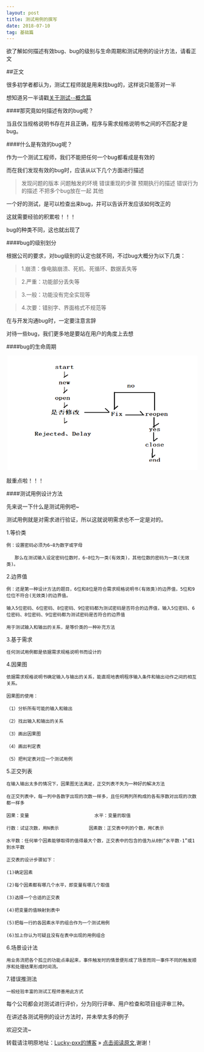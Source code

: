 ```yaml
---
layout: post
title: 测试用例的撰写
date: 2018-07-10
tag: 基础篇
---  
```


欲了解如何描述有效bug、bug的级别与生命周期和测试用例的设计方法，请看正文

 ##正文

很多初学者都认为，测试工程师就是用来找bug的，这样说只能答对一半

想知道另一半请戳[关于测试--概念篇](http://www.bingoxin.top/2018/07/%E5%85%B3%E4%BA%8E%E6%B5%8B%E8%AF%95/)

 ####那究竟如何描述有效的bug呢？

当且仅当规格说明书存在并且正确，程序与需求规格说明书之间的不匹配才是bug。

 ####什么是有效的bug呢？

作为一个测试工程师，我们不能把任何一个bug都看成是有效的

而在我们发现有效的bug时，应该从以下几个方面进行描述

>发现问题的版本
>问题触发的环境
>错误重现的步骤
>预期执行的描述
>错误行为的描述
>不把多个bug放在一起
>其他

一个好的测试，是可以检查出来bug，并可以告诉开发应该如何改正的

这就需要经验的积累啦！！！

bug的种类不同，这也就出现了

 ####bug的级别划分

根据公司的要求，对bug级别的认定也就不同，不过bug大概分为以下几类：

>1.崩溃：像电脑崩溃、死机、死循环、数据丢失等

>2.严重：功能部分丢失等

>3.一般：功能没有完全实现等

>4.次要：错别字、界面格式不规范等

在与开发沟通bug时，一定要注意言辞

对待一些bug，我们更多地是要站在用户的角度上去想

 ####bug的生命周期

<div align="center">
	<img src="\images\posts\测试用例\bug的生命周期.PNG" height="300" width="500">  
</div>

敲重点啦！！！

 ####测试用例设计方法

先来说一下什么是测试用例吧~

测试用例就是对需求进行验证，所以这就说明需求也不一定是对的。

 1.等价类
 
	例：设置密码必须为6~8为数字或字母
	
	   那么在测试输入设定密码位数时，6~8位为一类(有效类)，其他位数的密码为一类(无效类)。
	   
 2.边界值
 
	例：还是第一种设计方法的题目，6位和8位是符合需求规格说明书(有效类)的边界值，5位和9位位不符合(无效类)的边界值。
	
	输入5位密码、6位密码、8位密码、9位密码都为测试密码是否符合的边界值，输入5位密码、6位密码、8位密码、9位密码都为测试密码是否符合的边界值
	
	用于测试输入和输出的关系，是等价类的一种补充方法

 3.基于需求
 
	任何测试用例都是依据需求规格说明书而设计的
	
 4.因果图
 
	依据需求规格说明书确定输入与输出的关系，能直观地表明程序输入条件和输出动作之间的相互关系。
	
	因果图的使用：
	
	（1）分析所有可能的输入和输出
	
	（2）找出输入和输出的关系  
 
	（3）画出因果图
	
	（4）画出判定表
	
	（5）把判定表对应一个测试用例
 5.正交列表
 
	在输入输出太多的情况下，因果图无法满足，正交列表不失为一种好的解决方法
	
	在正交列表中，每一列中各数字出现的次数一样多，且任何两列所构成的各有序数对出现的次数都一样多
	
	因果：变量                        水平：变量的取值
	
	行数：试证次数，用N表示           因素数：正交表中列的个数，用C表示
	
	水平数：任何单个因素能够取得的值得最大个数，正交表中的包含的值为从0到“水平数-1”或1到水平数
	
	正交表的设计步骤如下：
	
	(1)确定因素
	
	(2)每个因素都有哪几个水平，即变量有哪几个取值
	
	(3)选择一个合适的正交表
	
	(4)把变量的值映射到表中
	
	(5)把每一行的各因素水平的组合作为一个测试用例
	
	(6)加上你认为可疑且没有在表中出现的用例组合
	
 6.场景设计法
 
	用业务流把各个孤立的功能点串起来，事件触发时的情景便形成了场景而同一事件不同的触发顺序和处理结果形成时间流。
	
 7.错误推测法
 
	一般经验丰富的测试工程师善用此方式
	
每个公司都会对测试进行评价，分为同行评审、用户检查和项目组评审三种。

在讲述各测试用例的设计方法时，并未举太多的例子
	
欢迎交流~
  
转载请注明原地址：[Lucky-pxx的博客](http://www.bingoxin.top) » [点击阅读原文](http://www.bingoxin.top/2018/06/%E6%95%B0%E6%8D%AE%E5%BA%93%E5%9F%BA%E6%9C%AC%E6%93%8D%E4%BD%9C/),谢谢！
